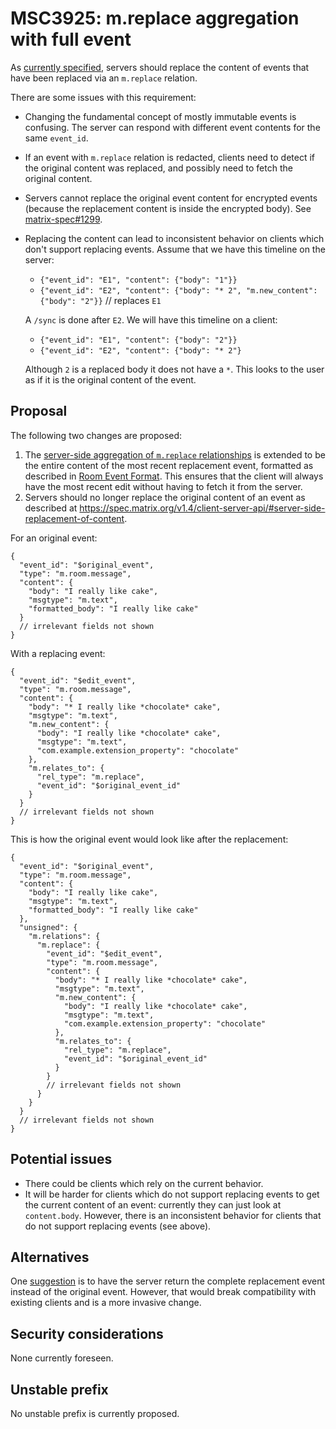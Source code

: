 # MSC3925: m.replace aggregation with full event

As [currently specified](https://spec.matrix.org/v1.4/client-server-api/#server-side-replacement-of-content),
servers should replace the content of events that have been replaced via an `m.replace`
relation.

There are some issues with this requirement:

* Changing the fundamental concept of mostly immutable events is confusing. The server
  can respond with different event contents for the same `event_id`.
* If an event with `m.replace` relation is redacted, clients need to
  detect if the original content was replaced, and possibly need to fetch the
  original content.
* Servers cannot replace the original event content for encrypted events (because the
  replacement content is inside the encrypted body).
  See [matrix-spec#1299](https://github.com/matrix-org/matrix-spec/issues/1299).
* Replacing the content can lead to inconsistent behavior on clients which don't
  support replacing events.
  Assume that we have this timeline on the server:
    - `{"event_id": "E1", "content": {"body": "1"}}`
    - `{"event_id": "E2", "content": {"body": "* 2", "m.new_content": {"body": "2"}}` // replaces `E1`

  A `/sync` is done after `E2`. We will have this timeline on a client:
    - `{"event_id": "E1", "content": {"body": "2"}}`
    - `{"event_id": "E2", "content": {"body": "* 2"}`

  Although `2` is a replaced body it does not have a `*`. This looks to the
  user as if it is the original content of the event.


## Proposal

The following two changes are proposed:
1. The [server-side aggregation of `m.replace` relationships](https://spec.matrix.org/v1.4/client-server-api/#server-side-aggregation-of-mreplace-relationships)
   is extended to be the entire content of the most recent replacement event, formatted
   as described in [Room Event Format](https://spec.matrix.org/v1.4/client-server-api/#room-event-format).
   This ensures that the client will always have the most recent edit without having to
   fetch it from the server.
2. Servers should no longer replace the original content of an event as described 
   at https://spec.matrix.org/v1.4/client-server-api/#server-side-replacement-of-content.

For an original event:

```json5
{
  "event_id": "$original_event",
  "type": "m.room.message",
  "content": {
    "body": "I really like cake",
    "msgtype": "m.text",
    "formatted_body": "I really like cake"
  }
  // irrelevant fields not shown
}

```

With a replacing event:

```json5
{
  "event_id": "$edit_event",
  "type": "m.room.message",
  "content": {
    "body": "* I really like *chocolate* cake",
    "msgtype": "m.text",
    "m.new_content": {
      "body": "I really like *chocolate* cake",
      "msgtype": "m.text",
      "com.example.extension_property": "chocolate"
    },
    "m.relates_to": {
      "rel_type": "m.replace",
      "event_id": "$original_event_id"
    }
  }
  // irrelevant fields not shown
}

```

This is how the original event would look like after the replacement:

```json5
{
  "event_id": "$original_event",
  "type": "m.room.message",
  "content": {
    "body": "I really like cake",
    "msgtype": "m.text",
    "formatted_body": "I really like cake"
  },
  "unsigned": {
    "m.relations": {
      "m.replace": {
        "event_id": "$edit_event",
        "type": "m.room.message",
        "content": {
          "body": "* I really like *chocolate* cake",
          "msgtype": "m.text",
          "m.new_content": {
            "body": "I really like *chocolate* cake",
            "msgtype": "m.text",
            "com.example.extension_property": "chocolate"
          },
          "m.relates_to": {
            "rel_type": "m.replace",
            "event_id": "$original_event_id"
          }
        }
        // irrelevant fields not shown
      }
    }
  }
  // irrelevant fields not shown
}

```

## Potential issues

* There could be clients which rely on the current behavior.
* It will be harder for clients which do not support replacing events to get
  the current content of an event: currently they can just look at `content.body`.
  However, there is an inconsistent behavior for clients that do not support 
  replacing events (see above).

## Alternatives

One [suggestion](https://github.com/matrix-org/matrix-spec/issues/1299#issuecomment-1290332433) is
to have the server return the complete replacement event instead of the original event. However, that would
break compatibility with existing clients and is a more invasive change.

## Security considerations

None currently foreseen.

## Unstable prefix

No unstable prefix is currently proposed.
